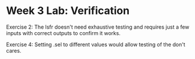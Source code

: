 # Week 3 Lab: Verification

Exercise 2:
The lsfr doesn't need exhaustive testing and requires just a few inputs with correct outputs to confirm it works.

Exercise 4:
Setting .sel to different values would allow testing of the don't cares.
